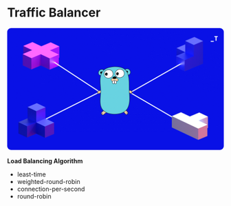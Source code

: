 # Traffic Balancer

<p align="center">
  <img src="https://github.com/AAVision/traffic-balancer/blob/e634803d0c108daa1cc6892837abf4d0d21bcd4a/logo.gif"  style="border-radius:9px;"/>
</p>

**Load Balancing Algorithm**
- least-time
- weighted-round-robin
- connection-per-second
- round-robin